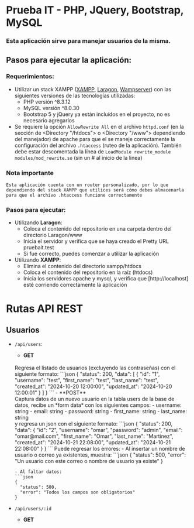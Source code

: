 # Prueba IT - PHP, JQuery, Bootstrap, MySQL

### Esta aplicación sirve para manejar usuarios de la misma.


## Pasos para ejecutar la aplicación:

### Requerimientos:
- Utilizar un stack XAMPP ([XAMPP](https://www.apachefriends.org/es/download.html), [Laragon](https://laragon.org/download/), [Wampserver](https://wampserver.aviatechno.net)) con las siguientes versiones de las tecnologías utilizadas:
  -  PHP versión ^8.3.12
  -  MySQL versión ^8.0.30
  -  Bootstrap 5 y jQuery ya están incluídos en el proyecto, no es necesario agregarlos
-  Se requiere la opción `AllowRewrite All` en el archivo `httpd.conf` (en la sección de <Directory "/htdocs"> o <Directory "/www"> dependiendo del manejador) de apache para que el se maneje correctamente la configuración del archivo `.htaccess` (ruteo de la aplicación). También debe estar descomentada la línea de `LoadModule rewrite_module modules/mod_rewrite.so` (sin un # al inicio de la linea)


### **Nota importante**
    Esta aplicación cuenta con un router personalizado, por lo que dependiendo del stack XAMPP que utilices será cómo debes almacenarla para que el archivo .htaccess funcione correctamente
### Pasos para ejecutar:

- Utilizando **Laragon**:
  - Coloca el contenido del repositorio en una carpeta dentro del directorio Laragon/www
  - Inicia el servidor y verifica que se haya creado el Pretty URL pruebait.test
  - Si fue correcto, puedes comenzar a utilizar la aplicación
- Utilizando **XAMPP**:
  - Elimina el contenido del directorio xampp/htdocs
  - Coloca el contenido del repositorio en la raíz (htdocs)
  - Inicia los servidores apache y mysql, y verifica que [http://localhost] esté corriendo correctamente la aplicación



# Rutas API REST

## Usuarios
- `/api/users`:
  - **GET**  
  <br>
  Regresa el listado de usuarios (excluyendo las contraseñas) con el siguiente formato:
  ```json
  {
    "status": 200,
    "data": [
      {
        "id": "1",
        "username": "test",
        "first_name": "test",
        "last_name": "test",
        "created_at": "2024-10-20 12:00:00",
        "updated_at": "2024-10-20 12:00:01"
      }
    ]
  }
  ```
  - **POST** 
  <br>
  Captura datos de un nuevo usuario en la tabla users de la base de datos, recibe un *form data* con los siguientes campos:
    - username: string
    - email: string
    - password: string
    - first_name: string
    - last_name: string
  <br>
  y regresa un json con el siguiente formato:
  ```json
  {
    "status": 200,
    "data": {
      "id": "2",
      "username": "omar",
      "password": "admin",
      "email": "omar@mail.com",
      "first_name": "Omar",
      "last_name": "Martinez",
      "created_at": "2024-10-21 22:08:00",
      "updated_at": "2024-10-21 22:08:00"
    }
  }
  ```
  Puede regresar los errores:
  - Al insertar un nombre de usuario o correo ya existentes, muestra:
  ```json
  {
    "status": 500,
    "error": "Un usuario con este correo o nombre de usuario ya existe"
  }

  ```
  - Al faltar datos:
  ```json
  {
    "status": 500,
    "error": "Todos los campos son obligatorios"
  }
  ```
- `/api/users/:id`
  - **GET**
